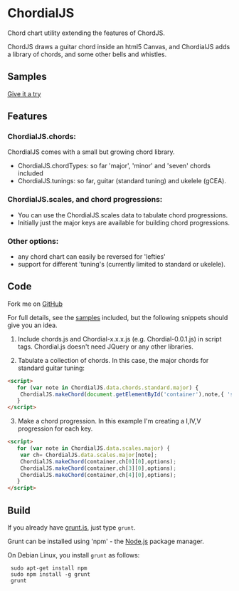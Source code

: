 ChordialJS
==========

Chord chart utility extending the features of ChordJS.

ChordJS draws a guitar chord inside an html5 Canvas, and ChordialJS adds a library of chords, and some other bells and whistles.

Samples
-------
[Give it a try](http://laher.github.com/ChordialJS/samples.html)

Features
-------
### ChordialJS.chords:

ChordialJS comes with a small but growing chord library. 

 - ChordialJS.chordTypes: so far 'major', 'minor' and 'seven' chords included 
 - ChordialJS.tunings: so far, guitar (standard tuning) and ukelele (gCEA).

### ChordialJS.scales, and chord progressions:
 - You can use the ChordialJS.scales data to tabulate chord progressions.
 - Initially just the major keys are available for building chord progressions. 

### Other options:
 - any chord chart can easily be reversed for 'lefties'
 - support for different 'tuning's (currently limited to standard or ukelele).

Code
----
Fork me on [GitHub](https://www.github.com/laher/ChordialJS/)

For full details, see the [samples](http://laher.github.com/ChordialJS/samples.html) included, but the following snippets should give you an idea.

 1. Include chords.js and Chordial-x.x.x.js (e.g. Chordial-0.0.1.js) in script tags. Chordial.js doesn't need JQuery or any other libraries.

 2. Tabulate a collection of chords. In this case, the major chords for standard guitar tuning:

```html
<script>
   for (var note in ChordialJS.data.chords.standard.major) {
	ChordialJS.makeChord(document.getElementById('container'),note,{ 'size': 3, 'lefty': false });
   }
</script>
```

 3. Make a chord progression. In this example I'm creating a I,IV,V progression for each key.

```html
<script>
   for (var note in ChordialJS.data.scales.major) {
	var ch= ChordialJS.data.scales.major[note];
	ChordialJS.makeChord(container,ch[0][0],options);
	ChordialJS.makeChord(container,ch[3][0],options);
	ChordialJS.makeChord(container,ch[4][0],options);
   }
</script>
```

Build
-----
If you already have [grunt.js](gruntjs.com), just type `grunt`.

Grunt can be installed using 'npm' - the [Node.js](nodejs.org) package manager.

On Debian Linux, you install `grunt` as follows:

```
 sudo apt-get install npm
 sudo npm install -g grunt
 grunt 
```
